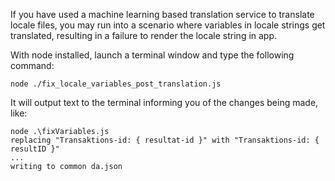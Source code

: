 If you have used a machine learning based translation service to translate locale files, you may run into a scenario where variables in locale strings get translated, resulting in a failure to render the locale string in app.

With node installed, launch a terminal window and type the following command:

`node ./fix_locale_variables_post_translation.js`

It will output text to the terminal informing you of the changes being made, like:

```
node .\fixVariables.js
replacing "Transaktions-id: { resultat-id }" with "Transaktions-id: { resultID }"
...
writing to common da.json
```